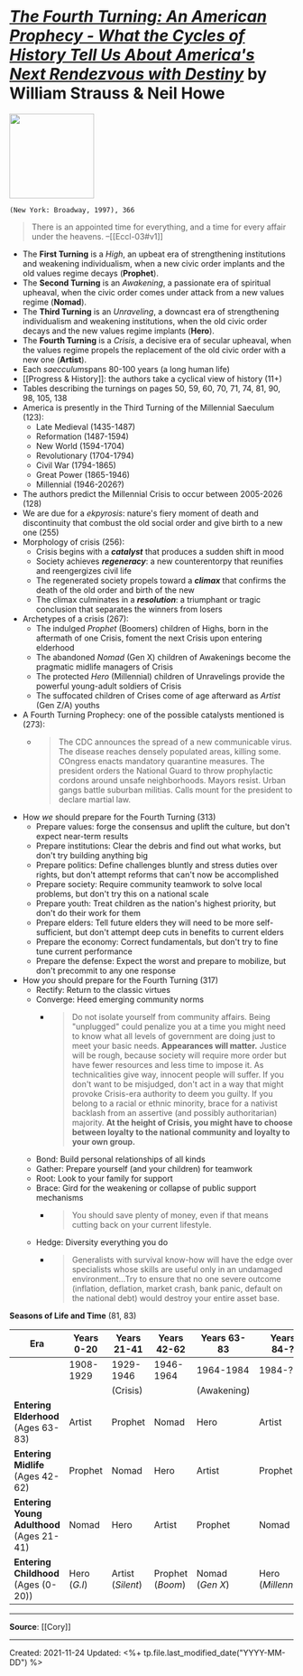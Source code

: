 
# [*The Fourth Turning: An American Prophecy - What the Cycles of History Tell Us About America's Next Rendezvous with Destiny*](https://www.penguinrandomhouse.com/books/174648/the-fourth-turning-by-william-strauss/) by William Strauss & Neil Howe

<img src="https://images3.penguinrandomhouse.com/cover/9780767900461" width=150>

`(New York: Broadway, 1997), 366`

>There is an appointed time for everything, and a time for every affair under the heavens. –[[Eccl-03#v1]]

- The **First Turning** is a *High*, an upbeat era of strengthening institutions and weakening individualism, when a new civic order implants and the old values regime decays (**Prophet**).
- The **Second Turning** is an *Awakening*, a passionate era of spiritual upheaval, when the civic order comes under attack from a new values regime (**Nomad**).
- The **Third Turning** is an *Unraveling*, a downcast era of strengthening individualism and weakening institutions, when the old civic order decays and the new values regime implants (**Hero**).
- The **Fourth Turning** is a *Crisis*, a decisive era of secular upheaval, when the values regime propels the replacement of the old civic order with a new one (**Artist**).
- Each *saecculum*spans 80-100 years (a long human life)
- [[Progress & History]]: the authors take a cyclical view of history (11+)
- Tables describing the turnings on pages 50, 59, 60, 70, 71, 74, 81, 90, 98, 105, 138
- America is presently in the Third Turning of the Millennial Saeculum (123):
	- Late Medieval (1435-1487)
	- Reformation (1487-1594)
	- New World (1594-1704)
	- Revolutionary (1704-1794)
	- Civil War (1794-1865)
	- Great Power (1865-1946)
	- Millennial (1946-2026?)
- The authors predict the Millennial Crisis to occur between 2005-2026 (128)
- We are due for a *ekpyrosis*: nature's fiery moment of death and discontinuity that combust the old social order and give birth to a new one (255)
- Morphology of crisis (256):
	- Crisis begins with a ***catalyst*** that produces a sudden shift in mood
	- Society achieves ***regeneracy***: a new counterentorpy that reunifies and reengergizes civil life
	- The regenerated society propels toward a ***climax*** that confirms the death of the old order and birth of the new
	- The climax culminates in a ***resolution***: a triumphant or tragic conclusion that separates the winners from losers
- Archetypes of a crisis (267):
	- The indulged *Prophet* (Boomers) children of Highs, born in the aftermath of one Crisis, foment the next Crisis upon entering elderhood
	- The abandoned *Nomad* (Gen X) children of Awakenings become the pragmatic midlife managers of Crisis
	- The protected *Hero* (Millennial) children of Unravelings provide the powerful young-adult soldiers of Crisis
	- The suffocated children of Crises come of age afterward as *Artist* (Gen Z/A) youths
- A Fourth Turning Prophecy: one of the possible catalysts mentioned is (273):
	- >The CDC announces the spread of a new communicable virus. The disease reaches densely populated areas, killing some. COngress enacts mandatory quarantine measures. The president orders the National Guard to throw prophylactic cordons around unsafe neighborhoods. Mayors resist. Urban gangs battle suburban militias. Calls mount for the president to declare martial law.
- How *we* should prepare for the Fourth Turning (313)
	- Prepare values: forge the consensus and uplift the culture, but don't expect near-term results
	- Prepare institutions: Clear the debris and find out what works, but don't try building anything big
	- Prepare politics: Define challenges bluntly and stress duties over rights, but don't attempt reforms that can't now be accomplished
	- Prepare society: Require community teamwork to solve local problems, but don't try this on a national scale
	- Prepare youth: Treat children as the nation's highest priority, but don't do their work for them
	- Prepare elders: Tell future elders they will need to be more self-sufficient, but don't attempt deep cuts in benefits to current elders
	- Prepare the economy: Correct fundamentals, but don't try to fine tune current performance
	- Prepare the defense: Expect the worst and prepare to mobilize, but don't precommit to any one response
- How *you* should prepare for the Fourth Turning (317)
	- Rectify: Return to the classic virtues
	- Converge: Heed emerging community norms
		- >Do not isolate yourself from community affairs. Being "unplugged" could penalize you at a time you might need to know what all levels of government are doing just to meet your basic needs. **Appearances will matter.** Justice will be rough, because society will require more order but have fewer resources and less time to impose it. As technicalities give way, innocent people will suffer. If you don't want to be misjudged, don't act in a way that might provoke Crisis-era authority to deem you guilty. If you belong to a racial or ethnic minority, brace for a nativist backlash from an assertive (and possibly authoritarian) majority. **At the height of Crisis, you might have to choose between loyalty to the national community and loyalty to your own group.** 
	- Bond: Build personal relationships of all kinds
	- Gather: Prepare yourself (and your children) for teamwork
	- Root: Look to your family for support
	- Brace: Gird for the weakening or collapse of public support mechanisms
		- >You should save plenty of money, even if that means cutting back on your current lifestyle.
	- Hedge: Diversity everything you do
		- >Generalists with survival know-how will have the edge over specialists whose skills are useful only in an undamaged environment...Try to ensure that no one severe outcome (inflation, deflation, market crash, bank panic, default on the national debt) would destroy your entire asset base.

**Seasons of Life and Time** (81, 83)

| Era                                           | Years 0-20   | Years 21-41       | Years 42-62      | Years 63-83          | Years 84-?          |
| --------------------------------------------- | ------------ | ----------------- | ---------------- | -------------------- | ------------------- |
|                                               | 1908-1929    | 1929-1946         | 1946-1964        | 1964-1984            | 1984-?              |
|                                               |              | (Crisis)          |                  | (Awakening)          |                     |
| **Entering Elderhood** <br>(Ages 63-83)       | Artist       | Prophet           | Nomad            | Hero                 | Artist              |
| **Entering Midlife** <br>(Ages 42-62)         | Prophet      | Nomad             | Hero             | Artist               | Prophet             |
| **Entering Young Adulthood** <br>(Ages 21-41) | Nomad        | Hero              | Artist           | Prophet              | Nomad               |
| **Entering Childhood** <br>(Ages (0-20))      | Hero (*G.I*) | Artist (*Silent*) | Prophet (*Boom*) | Nomad (*Gen X*) | Hero (*Millennial*) |


--- 
**Source**: [[Cory]]

---
Created: 2021-11-24
Updated: <%+ tp.file.last_modified_date("YYYY-MM-DD") %>

